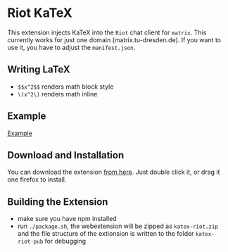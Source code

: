 # Riot KaTeX

This extension injects KaTeX into the `Riot` chat client for
`matrix`. This currently works for just one domain
(matrix.tu-dresden.de). If you want to use it, you have to adjust the
`manifest.json`.

## Writing LaTeX
 - `$$x^2$$` renders math block style
 - `\(x^2\)` renders math inline

## Example
[Example](example.png)

## Download and Installation
You can download the extension [from
here](https://github.com/vale981/riot-katex/releases/latest). Just
double click it, or drag it one firefox to install.

## Building the Extension
 - make sure you have npm installed
 - run `./package.sh`, the webextension will be zipped as
   `katex-riot.zip` and the file structure of the extionsion is
   written to the folder `katex-riot-pub` for debugging
